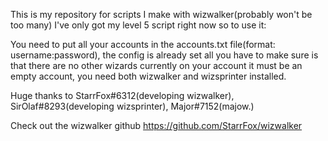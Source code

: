 This is my repository for scripts I make with wizwalker(probably won't be too many)
I've only got my level 5 script right now so to use it:


You need to put all your accounts in the accounts.txt file(format: username:password), the config is already set all you have to make sure is that there are no other wizards currently on your account it must be an empty account, you need both wizwalker and wizsprinter installed.


Huge thanks to StarrFox#6312(developing wizwalker), SirOlaf#8293(developing wizsprinter), Major#7152(majow.)

Check out the wizwalker github https://github.com/StarrFox/wizwalker

